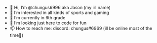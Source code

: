 - 👋 Hi, I’m @chungus6996 aka Jason (my irl name)
- 👀 I’m interested in all kinds of sports and gaming
- 🌱 I’m currently in 6th grade
- 💞️ I’m looking just here to code for fun
- 📫 How to reach me: discord: chungus#6969 (ill be online most of the time🙂)

<!---
chungus6996/chungus6996 is a ✨ special ✨ repository because its `README.md` (this file) appears on your GitHub profile.
You can click the Preview link to take a look at your changes.
--->
